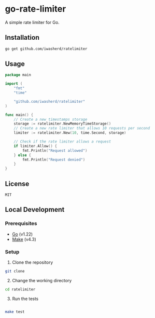 # go-rate-limiter

A simple rate limiter for Go.

## Installation

```bash
go get github.com/iwasherd/ratelimiter
```

## Usage

```go
package main

import (
    "fmt"
    "time"

    "github.com/iwasherd/ratelimiter"
)

func main() {
	// Create a new timestamps storage
	storage := ratelimiter.NewMemoryTimeStorage()
    // Create a new rate limiter that allows 10 requests per second
    limiter := ratelimiter.New(10, time.Second, storage)

    // Check if the rate limiter allows a request
    if limiter.Allow() {
        fmt.Println("Request allowed")
    } else {
        fmt.Println("Request denied")
    }
}
```

## License
```
MIT
```


## Local Development

### Prerequisites

- [Go](https://golang.org/dl/) (v1.22)
- [Make](https://www.gnu.org/software/make/) (v4.3)

### Setup

1. Clone the repository

```bash
git clone
```

2. Change the working directory

```bash
cd ratelimiter
```

3. Run the tests

```bash

make test
```

